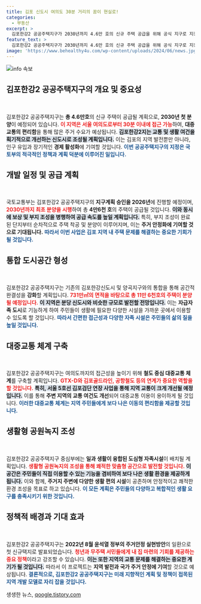 ```yaml
---
title: 김포 신도시 여의도 30분 거리의 꿈이 현실로!
categories:
  - 부동산
excerpt: >
  김포한강2 공공주택지구가 2030년까지 4.6만 호의 신규 주택 공급을 위해 공식 지구로 지정됐습니다. 여의도까지 30분 거리에 위치한 이 신도시는 교통과 자족시설이 갖춰진 스마트 도시로 변모할 예정입니다. 클릭하고 자세히 알아보세요!
feature_text: >
  김포한강2 공공주택지구가 2030년까지 4.6만 호의 신규 주택 공급을 위해 공식 지구로 지정됐습니다. 여의도까지 30분 거리에 위치한 이 신도시는 교통과 자족시설이 갖춰진 스마트 도시로 변모할 예정입니다. 클릭하고 자세히 알아보세요!
image: 'https://www.behealthy4u.com/wp-content/uploads/2024/06/news.jpg'
---
```


<p><img src="https://www.behealthy4u.com/wp-content/uploads/2024/06/news.jpg" alt="info 속보" /></p>

<h2 data-ke-size="size26">김포한강2 공공주택지구의 개요 및 중요성</h2>

<p data-ke-size="size16">&nbsp;</p>

<p>김포한강2 공공주택지구는 <strong>총 4.6만호</strong>의 신규 주택이 공급될 계획으로, <strong>2030년 첫 분양</strong>이 예정되어 있습니다. <b><span style="color: #ee2323;">이 지역은 서울 여의도로부터 30분 이내에 접근 가능</span></b>하여, <strong>대중교통의 편리함</strong>을 통해 많은 주거 수요가 예상됩니다. <b><span style="background-color: #21538527;">김포한강2지는 교통 및 생활 여건을 획기적으로 개선하는 신도시로 조성될 계획입니다.</span></b> 이는 김포의 지역 발전뿐만 아니라, 인구 유입과 장기적인 <strong>경제 활성화</strong>에 기여할 것입니다. <b><span style="color: #1a5490;">이번 공공주택지구의 지정은 국토부의 적극적인 정책과 계획 덕분에 이루어진 일입니다.</span></b></p>

<h2 data-ke-size="size26">개발 일정 및 공급 계획</h2>

<p data-ke-size="size16">&nbsp;</p>

<p>국토교통부는 김포한강2 공공주택지구의 <strong>지구계획 승인을 2026년</strong>에 진행할 예정이며, <b><span style="color: #ee2323;">2030년까지 최초 분양을 시행</span></b>하여 총 <strong>4만6천 호</strong>의 주택이 공급될 것입니다. <b><span style="background-color: #21538527;">이와 동시에 보상 및 부지 조성을 병행하여 공급 속도를 높일 계획입니다.</span></b> 특히, 부지 조성이 완료된 단지부터 순차적으로 주택 착공 및 분양이 이루어지며, 이는 <strong>주거 안정화에 기여할 것으로 기대됩니다.</strong> <b><span style="color: #1a5490;">따라서 이번 사업은 김포 지역 내 주택 문제를 해결하는 중요한 기회가 될 것입니다.</span></b></p>

<h2 data-ke-size="size26">통합 도시공간 형성</h2>

<p data-ke-size="size16">&nbsp;</p>

<p>김포한강2 공공주택지구는 기존의 김포한강신도시 및 양곡지구와의 통합을 통해 공간적 완결성을 <strong>강화</strong>할 계획입니다. <b><span style="color: #ee2323;">731만㎡의 면적을 바탕으로 총 11만 6천호의 주택이 분양될 예정입니다.</span></b> <b><span style="background-color: #21538527;">이 지역은 분당 신도시와 비슷한 규모로 발전할 전망입니다.</span></b> 이는 <strong>자급자족 도시</strong>로 기능하게 하여 주민들이 생활에 필요한 다양한 시설을 가까운 곳에서 이용할 수 있도록 할 것입니다. <b><span style="color: #1a5490;">따라서 간편한 접근성과 다양한 자족 시설은 주민들의 삶의 질을 높일 것입니다.</span></b></p>

<h2 data-ke-size="size26">대중교통 체계 구축</h2>

<p data-ke-size="size16">&nbsp;</p>

<p>김포한강2 공공주택지구는 여의도까지의 접근성을 높이기 위해 <strong>철도 중심 대중교통 체계</strong>를 구축할 계획입니다. <b><span style="color: #ee2323;">GTX-D와 김포골드라인, 공항철도 등의 연계가 중요한 역할을 할 것입니다.</span></b> <b><span style="background-color: #21538527;">특히, 서울 5호선 김포검단 연장 사업을 통해 지역 교통이 크게 개선될 예정입니다.</span></b> 이를 통해 <strong>주변 지역의 교통 여건도 개선</strong>되어 대중교통 이용이 용이하게 될 것입니다. <b><span style="color: #1a5490;">이러한 대중교통 체계는 지역 주민들에게 보다 나은 이동의 편리함을 제공할 것입니다.</span></b></p>

<h2 data-ke-size="size26">생활형 공원녹지 조성</h2>

<p data-ke-size="size16">&nbsp;</p>

<p>김포한강2 공공주택지구 중심부에는 <strong>일과 생활이 융합된 도심형 자족시설</strong>이 배치될 계획입니다. <b><span style="color: #ee2323;">생활형 공원녹지의 조성을 통해 쾌적한 맞춤형 공간으로 발전할 것입니다.</span></b> <b><span style="background-color: #21538527;">이 공간은 주민들이 직접 이용할 수 있는 기능을 겸비하여 보다 나은 생활 환경을 제공하게 됩니다.</span></b> 이와 함께, <strong>주거지 주변에 다양한 생활 편의 시설</strong>이 공존하며 안정적이고 쾌적한 환경 조성을 목표로 하고 있습니다. <b><span style="color: #1a5490;">이 모든 계획은 주민들의 다양하고 복합적인 생활 요구를 충족시키기 위한 것입니다.</span></b></p>

<h2 data-ke-size="size26">정책적 배경과 기대 효과</h2>

<p data-ke-size="size16">&nbsp;</p>

<p>김포한강2 공공주택지구는 <strong>2022년 8월 윤석열 정부의 주거안정 실현방안</strong>의 일환으로 첫 신규택지로 발표되었습니다. <b><span style="color: #ee2323;">청년과 무주택 서민들에게 내 집 마련의 기회를 제공하는 중요 정책</span></b>이라고 강조할 수 있습니다. <b><span style="background-color: #21538527;">이는 또한 지역의 교통 문제를 해결하는 중요한 계기가 될 것입니다.</span></b> 따라서 이 프로젝트는 <strong>지역 발전과 국가 주거 안정에 기여</strong>할 것으로 예상됩니다. <b><span style="color: #1a5490;">결론적으로, 김포한강2 공공주택지구는 미래 지향적인 계획 및 정책이 접목된 지역 개발 모델로 자리 잡을 것입니다.</span></b></p>
생생한 뉴스, <a href="https://qoogle.tistory.com" rel="dofollow">qoogle.tistory.com</a>


